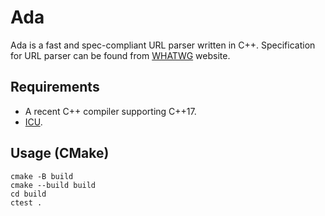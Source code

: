 # Ada

Ada is a fast and spec-compliant URL parser written in C++.
Specification for URL parser can be found from
[WHATWG](https://url.spec.whatwg.org/#url-parsing) website.

## Requirements

- A recent C++ compiler supporting C++17.
- [ICU](https://icu.unicode.org).

## Usage (CMake)

```
cmake -B build
cmake --build build
cd build
ctest .
```
